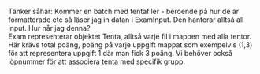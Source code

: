 Tänker såhär:
Kommer en batch med tentafiler - beroende på hur de är formatterade etc så läser jag in datan i ExamInput. Den hanterar alltså all input. Hur når jag denna?
<br>
Exam representerar objektet Tenta, alltså varje fil i mappen med alla tentor. Här krävs total poäng, poäng på varje uppgift mappat som exempelvis (1,3) för att representera uppgift 1 där man fick 3 poäng. Vi behöver också löpnummer för att associera tenta med specifik grupp.
<br>
